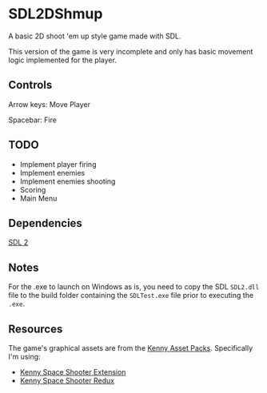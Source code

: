 # SDL2DShmup
A basic 2D shoot 'em up style game made with SDL.

This version of the game is very incomplete and only has basic movement logic implemented for the player.

## Controls

Arrow keys: Move Player

Spacebar: Fire

## TODO

- Implement player firing
- Implement enemies
- Implement enemies shooting
- Scoring
- Main Menu

## Dependencies

[SDL 2](https://github.com/libsdl-org/SDL/tree/SDL2)

## Notes

For the .exe to launch on Windows as is, you need to copy the SDL `SDL2.dll` file to the build folder containing the
`SDLTest.exe` file prior to executing the `.exe`.

## Resources

The game's graphical assets are from the [Kenny Asset Packs](https://kenney.nl/assets). Specifically I'm using:

- [Kenny Space Shooter Extension](https://kenney.nl/assets/space-shooter-extension)
- [Kenny Space Shooter Redux](https://kenney.nl/assets/space-shooter-redux)
